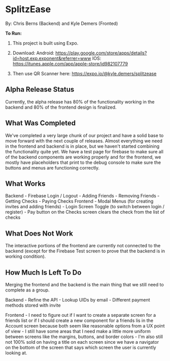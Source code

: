 # SplitzEase
By: Chris Berns (Backend) and Kyle Demers (Fronted)

__To Run:__

1. This project is built using Expo.

2. Download:
Android: https://play.google.com/store/apps/details?id=host.exp.exponent&referrer=www
IOS: https://itunes.apple.com/app/apple-store/id982107779

3. Then use QR Scanner here: https://expo.io/@kyle.demers/splitzease

Alpha Release Status
--------------------------------------
Currently, the alpha release has 80% of the functionality working in the backend and 80% of the frontend design is finalized.

What Was Completed
--------------------------------------
We've completed a very large chunk of our project and have a solid base to move forward with the next couple of releases. Almost everything we need in the frontend and backend is in place, but we haven't started combining the functionality quite yet. We have a test page for firebase to make sure all of the backend components are working properly and for the frontend, we mostly have placeholders that print to the debug console to make sure the buttons and menus are functioning correctly.

What Works
--------------------------------------
Backend
    - Firebase Login / Logout
    - Adding Friends
    - Removing Friends
    - Getting Checks
    - Paying Checks
Frontend
    - Modal Menus (for creating invites and adding friends)
    - Login Screen Toggle (to switch between login / register)
    - Pay button on the Checks screen clears the check from the list of checks

What Does Not Work
--------------------------------------
The interactive portions of the frontend are currently not connected to the backend (except for the Firebase Test screen to prove that the backend is in working condition).

How Much Is Left To Do
--------------------------------------
Merging the frontend and the backend is the main thing that we still need to complete as a group.

Backend
    - Refine the API
    - Lookup UIDs by email
    - Different payment methods stored with invite

Frontend
    - I need to figure out if I want to create a separate screen for a friends list or if I should create a new component for a friends lis in the Account screen because both seem like reasonable options from a UX point of view
    - I still have some areas that I need make a little more uniform between screens like the margins, buttons, and border colors
    - I'm also still not 100% sold on having a title on each screen since we have a navigator on the bottom of the screen that says which screen the user is currently looking at.
